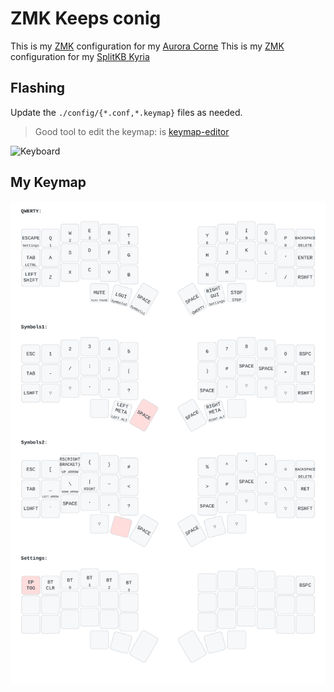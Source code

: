 # ZMK Keeps conig

This is my [ZMK](https://zmk.dev) configuration for my [Aurora Corne](https://splitkb.com/products/aurora-corne)
This is my [ZMK](https://zmk.dev) configuration for my [SplitKB Kyria](https://splitkb.com/collections/keyboard-kits/products/kyria-rev2-pcb-kit)

## Flashing

Update the `./config/{*.conf,*.keymap}` files as needed.

> Good tool to edit the keymap: is [keymap-editor](https://nickcoutsos.github.io/keymap-editor/)

![Keyboard](https://github.com/stiliajohny/zmk-config-aurora-corne-1.0-nice-nano/blob/master/.assets/zmk-aurora-corne-1.0-nice-nano.jpg?raw=true)

## My Keymap

![Keymap](./keymap-drawer/splitkb_aurora_corne.svg)
